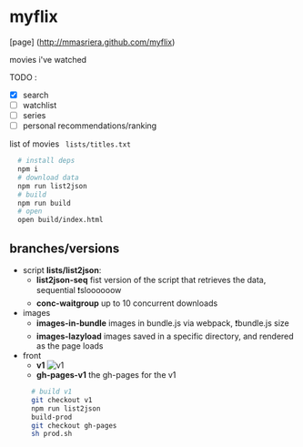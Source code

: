 # myflix

[page] (http://mmasriera.github.com/myflix)

movies i've watched

TODO : 
 - [x] search
 - [ ] watchlist
 - [ ] series
 - [ ] personal recommendations/ranking

list of movies ``` lists/titles.txt```

```bash
  # install deps
  npm i
  # download data
  npm run list2json
  # build
  npm run build
  # open
  open build/index.html
```

## branches/versions
- script **lists/list2json**: 
  - **list2json-seq** fist version of the script that retrieves the data, sequential :exclamation:sloooooow
  - **conc-waitgroup** up to 10 concurrent downloads
- images
  - **images-in-bundle** images in bundle.js via webpack, :exclamation:bundle.js size
  - **images-lazyload** images saved in a specific directory, and rendered as the page loads
- front
  - **v1** ![v1](https://gyazo.com/3d286e1238e2a520353341cb4d9a6de6.png)
  - **gh-pages-v1** the gh-pages for the v1
  ```bash 
    # build v1
    git checkout v1
    npm run list2json
    build-prod
    git checkout gh-pages
    sh prod.sh
  ```
